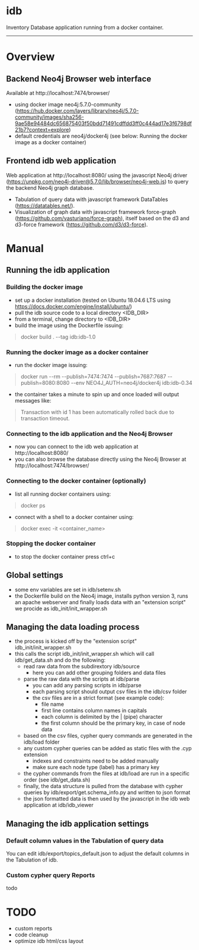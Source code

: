 # idb
Inventory Database application running from a docker container.

---

# Overview

## Backend Neo4j Browser web interface
Available at http://localhost:7474/browser/
- using docker image neo4j:5.7.0-community (https://hub.docker.com/layers/library/neo4j/5.7.0-community/images/sha256-9ae58e94484dc656875403f50bdd71491cdffdd3ff0c444ad17e3f6798df21b7?context=explore)
- default credentials are neo4j/docker4j (see below: Running the docker image as a docker container)

## Frontend idb web application
Web application at http://localhost:8080/ using the javascript Neo4j driver (https://unpkg.com/neo4j-driver@5.7.0/lib/browser/neo4j-web.js) to query the backend Neo4j graph database.
- Tabulation of query data with javascript framework DataTables (https://datatables.net/).
- Visualization of graph data with javascript framework force-graph (https://github.com/vasturiano/force-graph), itself based on the d3 and d3-force framework (https://github.com/d3/d3-force).

# Manual

## Running the idb application
### Building the docker image
- set up a docker installation (tested on Ubuntu 18.04.6 LTS using https://docs.docker.com/engine/install/ubuntu/)
- pull the idb source code to a local directory <IDB_DIR>
- from a terminal, change directory to <IDB_DIR>
- build the image using the Dockerfile issuing:
> docker build . --tag idb:idb-1.0
### Running the docker image as a docker container
- run the docker image issuing:
> docker run --rm --publish=7474:7474 --publish=7687:7687 --publish=8080:8080 --env NEO4J_AUTH=neo4j/docker4j idb:idb-0.34
- the container takes a minute to spin up and once loaded will output messages like:
> Transaction with id 1 has been automatically rolled back due to transaction timeout.
### Connecting to the idb application and the Neo4j Browser
- now you can connect to the idb web application at http://localhost:8080/
- you can also browse the database directly using the Neo4j Browser at http://localhost:7474/browser/
### Connecting to the docker container (optionally)
- list all running docker containers using:
> docker ps
- connect with a shell to a docker container using:
> docker exec -it <container_name>
### Stopping the docker container
- to stop the docker container press ctrl+c

## Global settings
- some env variables are set in idb/setenv.sh
- the Dockerfile build on the Neo4j image, installs python version 3, runs an apache webserver and finally loads data with an "extension script" we procide as idb_init/init_wrapper.sh
## Managing the data loading process
- the process is kicked off by the "extension script" idb_init/init_wrapper.sh
- this calls the script idb_init/init_wrapper.sh which will call idb/get_data.sh and do the following:
  - read raw data from the subdirextory idb/source
    - here you can add other grouping folders and data files
  - parse the raw data with the scripts at idb/parse
    - you can add any parsing scripts in idb/parse
    - each parsing script should output csv files in the idb/csv folder
    - the csv files are in a strict format (see example code):
      - file name
      - first line contains column names in capitals
      - each column is delimited by the | (pipe) character
      - the first column should be the primary key, in case of node data
  - based on the csv files, cypher query commands are generated in the idb/load folder
  - any custom cypher queries can be added as static files with the .cyp extension
    - indexes and constraints need to be added manually
    - make sure each node type (label) has a primary key
  - the cypher commands from the files at idb/load are run in a specific order (see idb/get_data.sh)
  - finally, the data structure is pulled from the database with cypher queries by idb/export/get.schema_info.py and written to json format
  - the json formatted data is then used by the javascript in the idb web application at idb/idb_viewer
## Managing the idb application settings
### Default column values in the Tabulation of query data
You can edit idb/export/topics_default.json to adjust the default columns in the Tabulation of idb.
### Custom cypher query Reports
todo

# TODO
- custom reports
- code cleanup
- optimize idb html/css layout
